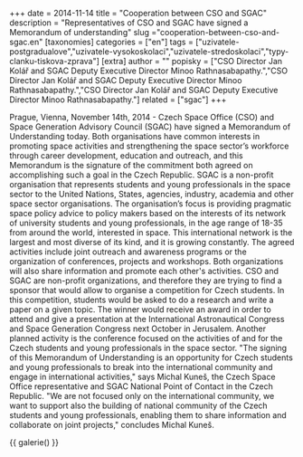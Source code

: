 +++
date = 2014-11-14
title = "Cooperation between CSO and SGAC"
description = "Representatives of CSO and SGAC have signed a Memorandum of understanding"
slug ="cooperation-between-cso-and-sgac.en"
[taxonomies]
categories = ["en"]
tags = ["uzivatele-postgradualove","uzivatele-vysokoskolaci","uzivatele-stredoskolaci","typy-clanku-tiskova-zprava"]
[extra]
author = ""
popisky = ["CSO Director Jan Kolář and SGAC Deputy Executive Director Minoo Rathnasabapathy.","CSO Director Jan Kolář and SGAC Deputy Executive Director Minoo Rathnasabapathy.","CSO Director Jan Kolář and SGAC Deputy Executive Director Minoo Rathnasabapathy."]
related = ["sgac"]
+++

Prague, Vienna, November 14th, 2014 - Czech Space Office (CSO) and Space Generation Advisory Council (SGAC) have signed a Memorandum of Understanding today. Both organisations have common interests in promoting space activities and strengthening the space sector’s workforce through career development, education and outreach, and this Memorandum is the signature of the commitment both agreed on accomplishing such a goal in the Czech Republic. SGAC is a non-profit organisation that represents students and young professionals in the space sector to the United Nations, States, agencies, industry, academia and other space sector organisations. The organisation’s focus is providing pragmatic space policy advice to policy makers based on the interests of its network of university students and young professionals, in the age range of 18-35 from around the world, interested in space. This international network is the largest and most diverse of its kind, and it is growing constantly. The agreed activities include joint outreach and awareness programs or the organization of conferences, projects and workshops. Both organizations will also share information and promote each other's activities. CSO and SGAC are non-profit organizations, and therefore they are trying to find a sponsor that would allow to organise a competition for Czech students. In this competition, students would be asked to do a research and write a paper on a given topic. The winner would receive an award in order to attend and give a presentation at the International Astronautical Congress and Space Generation Congress next October in Jerusalem. Another planned activity is the conference focused on the activities of and for the Czech students and young professionals in the space sector. "The signing of this Memorandum of Understanding is an opportunity for Czech students and young professionals to break into the international community and engage in international activities," says Michal Kuneš, the Czech Space Office representative and SGAC National Point of Contact in the Czech Republic. "We are not focused only on the international community, we want to support also the building of national community of the Czech students and young professionals, enabling them to share information and collaborate on joint projects," concludes Michal Kuneš.

{{ galerie() }}
